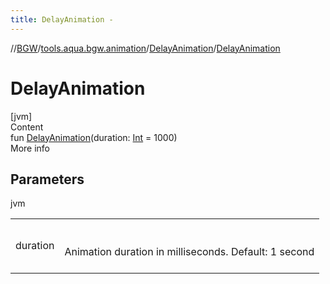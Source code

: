 ```yaml
---
title: DelayAnimation -
---
```

//[BGW](../../../index.md)/[tools.aqua.bgw.animation](../index.md)/[DelayAnimation](index.md)/[DelayAnimation](-delay-animation.md)



# DelayAnimation  
[jvm]  
Content  
fun [DelayAnimation](-delay-animation.md)(duration: [Int](https://kotlinlang.org/api/latest/jvm/stdlib/kotlin/-int/index.html) = 1000)  
More info  


## Parameters  
  
jvm  
  
| | |
|---|---|
| <a name="tools.aqua.bgw.animation/DelayAnimation/DelayAnimation/#kotlin.Int/PointingToDeclaration/"></a>duration| <a name="tools.aqua.bgw.animation/DelayAnimation/DelayAnimation/#kotlin.Int/PointingToDeclaration/"></a><br><br>Animation duration in milliseconds. Default: 1 second<br><br>|
  
  



